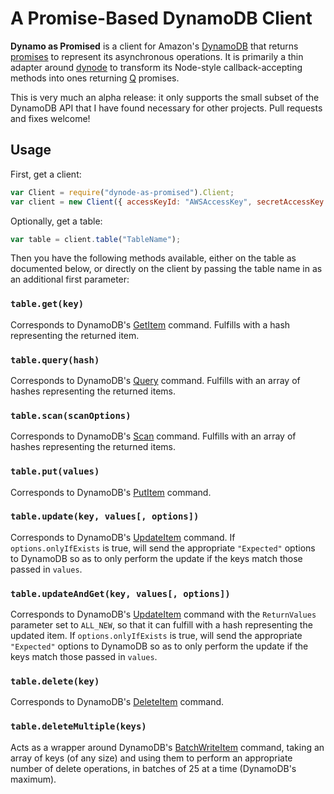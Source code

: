 # A Promise-Based DynamoDB Client

**Dynamo as Promised** is a client for Amazon's [DynamoDB] that returns [promises][promises-presentation] to represent
its asynchronous operations. It is primarily a thin adapter around [dynode][] to transform its Node-style
callback-accepting methods into ones returning [Q][] promises.

This is very much an alpha release: it only supports the small subset of the DynamoDB API that I have found necessary
for other projects. Pull requests and fixes welcome!

## Usage

First, get a client:

```js
var Client = require("dynode-as-promised").Client;
var client = new Client({ accessKeyId: "AWSAccessKey", secretAccessKey: "SecretAccessKey" });
```

Optionally, get a table:

```js
var table = client.table("TableName");
```

Then you have the following methods available, either on the table as documented below, or directly on the client by
passing the table name in as an additional first parameter:

### `table.get(key)`

Corresponds to DynamoDB's [GetItem][] command. Fulfills with a hash representing the returned item.

### `table.query(hash)`

Corresponds to DynamoDB's [Query][] command. Fulfills with an array of hashes representing the returned items.

### `table.scan(scanOptions)`

Corresponds to DynamoDB's [Scan][] command. Fulfills with an array of hashes representing the returned items.

### `table.put(values)`

Corresponds to DynamoDB's [PutItem][] command.

### `table.update(key, values[, options])`

Corresponds to DynamoDB's [UpdateItem][] command. If `options.onlyIfExists` is true, will send the appropriate
`"Expected"` options to DynamoDB so as to only perform the update if the keys match those passed in `values`.

### `table.updateAndGet(key, values[, options])`

Corresponds to DynamoDB's [UpdateItem][] command with the `ReturnValues` parameter set to `ALL_NEW`, so that
it can fulfill with a hash representing the updated item. If `options.onlyIfExists` is true, will send the appropriate
`"Expected"` options to DynamoDB so as to only perform the update if the keys match those passed in `values`.

### `table.delete(key)`

Corresponds to DynamoDB's [DeleteItem][] command.

### `table.deleteMultiple(keys)`

Acts as a wrapper around DynamoDB's [BatchWriteItem][] command, taking an array of keys (of any size) and
using them to perform an appropriate number of delete operations, in batches of 25 at a time (DynamoDB's maximum).



[DynamoDB]: docs.amazonwebservices.com/amazondynamodb/latest/developerguide/Introduction.html?r=5378
[promises-presentation]: http://www.slideshare.net/domenicdenicola/callbacks-promises-and-coroutines-oh-my-the-evolution-of-asynchronicity-in-javascript
[dynode]: https://github.com/Wantworthy/dynode
[Q]: https://github.com/kriskowal/q

[GetItem]: http://docs.amazonwebservices.com/amazondynamodb/latest/developerguide/API_GetItem.html
[PutItem]: http://docs.amazonwebservices.com/amazondynamodb/latest/developerguide/API_PutItem.html
[UpdateItem]: http://docs.amazonwebservices.com/amazondynamodb/latest/developerguide/API_UpdateItem.html
[DeleteItem]: http://docs.amazonwebservices.com/amazondynamodb/latest/developerguide/API_DeleteItem.html
[Query]: http://docs.amazonwebservices.com/amazondynamodb/latest/developerguide/API_Query.html
[Scan]: http://docs.amazonwebservices.com/amazondynamodb/latest/developerguide/API_Scan.html
[BatchWriteItem]: http://docs.amazonwebservices.com/amazondynamodb/latest/developerguide/API_BatchWriteItem.html
